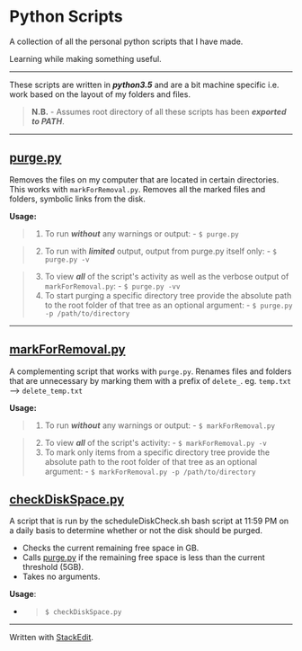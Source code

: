 Python Scripts
===================
A collection of all the personal python scripts that I have made. 

Learning while making something useful.


----------

These scripts are written in **_python3.5_** and are a bit machine specific i.e. work based on the layout of my folders and files.  

> **N.B.**
	- Assumes root directory of all these scripts has been _**exported to PATH**_.


----------


[purge.py](https://github.com/robwayne/PythonScripts/tree/master/purge)
-------------
Removes the files on my computer that are located in certain directories. This works with `markForRemoval.py`. Removes all the marked files and folders, symbolic links from the disk. 

 **Usage:**		
 
 > 1. To run ***without*** any warnings or output:
	- `$ purge.py`

 > 2. To run with ***limited*** output, output from purge.py itself only: 
	 - `$ purge.py -v` 
 
> 3. To view ***all*** of the script's activity as well as the verbose output of `markForRemoval.py`: 
	 - `$ purge.py -vv`
> 4. To start purging a specific directory tree provide the absolute path to the root folder of that tree as an optional argument:
		- `$ purge.py -p /path/to/directory`

----------

[markForRemoval.py](https://github.com/robwayne/PythonScripts/tree/master/markForRemoval)
-------------
A complementing script that works with `purge.py`. Renames files and folders that are unnecessary by marking them with a prefix of `delete_`. eg. `temp.txt` --> `delete_temp.txt`

 **Usage:**		
 
 > 1. To run ***without*** any warnings or output:
	- `$ markForRemoval.py`
 
> 2. To view ***all*** of the script's activity:
	 - `$ markForRemoval.py -v`
> 3. To mark only items from a specific directory tree provide the absolute path to the root folder of that tree as an optional argument:
		- `$ markForRemoval.py -p /path/to/directory`


   [checkDiskSpace.py](https://github.com/robwayne/PythonScripts/tree/master/checkDiskSpace)
-------------
A script that is run by the scheduleDiskCheck.sh bash script at 11:59 PM on a daily basis to determine whether or not the disk should be purged.

-	Checks the current remaining free space in GB. 
-	Calls [purge.py](purge.py) if the remaining free space is less than the current threshold (5GB). 
-	Takes no arguments. 

**Usage**:
	
- > `$ checkDiskSpace.py`
   
----------
Written with [StackEdit](https://stackedit.io/).
